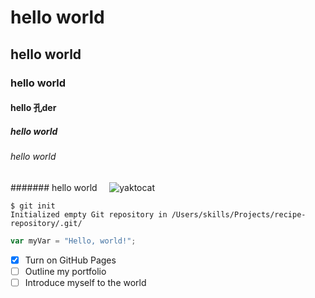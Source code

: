 # hello world  
## hello world              
### hello world      
#### hello 孔der          
##### hello world  
###### hello world          
####### hello world       
![yaktocat](https://github.com/user-attachments/assets/2ee8727e-d9a0-450d-a903-c45a50023a58)    
```
$ git init
Initialized empty Git repository in /Users/skills/Projects/recipe-repository/.git/  
```
``` javascript
var myVar = "Hello, world!";
```
- [x] Turn on GitHub Pages            
- [ ] Outline my portfolio
- [ ] Introduce myself to the world
